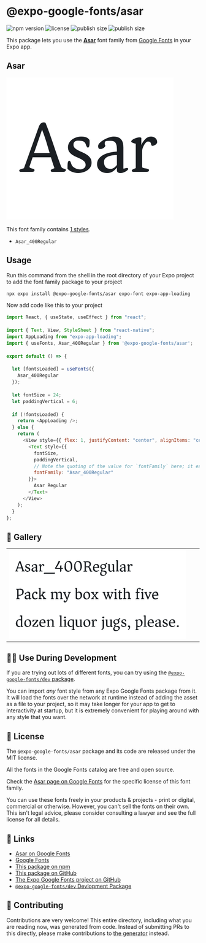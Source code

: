 # @expo-google-fonts/asar

![npm version](https://flat.badgen.net/npm/v/@expo-google-fonts/asar)
![license](https://flat.badgen.net/github/license/expo/google-fonts)
![publish size](https://flat.badgen.net/packagephobia/install/@expo-google-fonts/asar)
![publish size](https://flat.badgen.net/packagephobia/publish/@expo-google-fonts/asar)

This package lets you use the [**Asar**](https://fonts.google.com/specimen/Asar) font family from [Google Fonts](https://fonts.google.com/) in your Expo app.

## Asar

![Asar](./font-family.png)

This font family contains [1 styles](#-gallery).

- `Asar_400Regular`

## Usage

Run this command from the shell in the root directory of your Expo project to add the font family package to your project

```sh
npx expo install @expo-google-fonts/asar expo-font expo-app-loading
```

Now add code like this to your project

```js
import React, { useState, useEffect } from "react";

import { Text, View, StyleSheet } from "react-native";
import AppLoading from "expo-app-loading";
import { useFonts, Asar_400Regular } from '@expo-google-fonts/asar';

export default () => {

  let [fontsLoaded] = useFonts({
    Asar_400Regular
  });

  let fontSize = 24;
  let paddingVertical = 6;

  if (!fontsLoaded) {
    return <AppLoading />;
  } else {
    return (
      <View style={{ flex: 1, justifyContent: "center", alignItems: "center" }}>
        <Text style={{
          fontSize,
          paddingVertical,
          // Note the quoting of the value for `fontFamily` here; it expects a string!
          fontFamily: "Asar_400Regular"
        }}>
          Asar Regular
        </Text>
      </View>
    );
  }
};
```

## 🔡 Gallery


||||
|-|-|-|
|![Asar_400Regular](./Asar_400Regular.ttf.png)||||


## 👩‍💻 Use During Development

If you are trying out lots of different fonts, you can try using the [`@expo-google-fonts/dev` package](https://github.com/expo/google-fonts/tree/master/font-packages/dev#readme).

You can import _any_ font style from any Expo Google Fonts package from it. It will load the fonts over the network at runtime instead of adding the asset as a file to your project, so it may take longer for your app to get to interactivity at startup, but it is extremely convenient for playing around with any style that you want.


## 📖 License

The `@expo-google-fonts/asar` package and its code are released under the MIT license.

All the fonts in the Google Fonts catalog are free and open source.

Check the [Asar page on Google Fonts](https://fonts.google.com/specimen/Asar) for the specific license of this font family.

You can use these fonts freely in your products & projects - print or digital, commercial or otherwise. However, you can't sell the fonts on their own. This isn't legal advice, please consider consulting a lawyer and see the full license for all details.

## 🔗 Links

- [Asar on Google Fonts](https://fonts.google.com/specimen/Asar)
- [Google Fonts](https://fonts.google.com/)
- [This package on npm](https://www.npmjs.com/package/@expo-google-fonts/asar)
- [This package on GitHub](https://github.com/expo/google-fonts/tree/master/font-packages/asar)
- [The Expo Google Fonts project on GitHub](https://github.com/expo/google-fonts)
- [`@expo-google-fonts/dev` Devlopment Package](https://github.com/expo/google-fonts/tree/master/font-packages/dev)

## 🤝 Contributing

Contributions are very welcome! This entire directory, including what you are reading now, was generated from code. Instead of submitting PRs to this directly, please make contributions to [the generator](https://github.com/expo/google-fonts/tree/master/packages/generator) instead.
